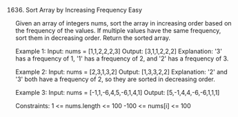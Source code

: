 1636. Sort Array by Increasing Frequency
Easy

Given an array of integers nums, sort the array in increasing order based on the frequency of the values. If multiple values have the same frequency, sort them in decreasing order.
Return the sorted array.

Example 1:
Input: nums = [1,1,2,2,2,3]
Output: [3,1,1,2,2,2]
Explanation: '3' has a frequency of 1, '1' has a frequency of 2, and '2' has a frequency of 3.

Example 2:
Input: nums = [2,3,1,3,2]
Output: [1,3,3,2,2]
Explanation: '2' and '3' both have a frequency of 2, so they are sorted in decreasing order.

Example 3:
Input: nums = [-1,1,-6,4,5,-6,1,4,1]
Output: [5,-1,4,4,-6,-6,1,1,1]
 
Constraints:
1 <= nums.length <= 100
-100 <= nums[i] <= 100
